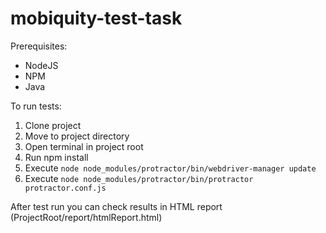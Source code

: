 # mobiquity-test-task


Prerequisites:
- NodeJS
- NPM
- Java

To run tests:
1. Clone project
2. Move to project directory
3. Open terminal in project root
4. Run npm install
5. Execute ``` node node_modules/protractor/bin/webdriver-manager update ```
6. Execute ``` node node_modules/protractor/bin/protractor protractor.conf.js ```

After test run you can check results in HTML report (ProjectRoot/report/htmlReport.html)

